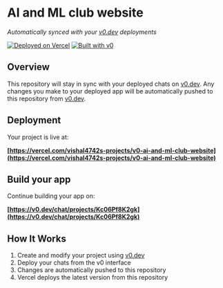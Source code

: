 # AI and ML club website

*Automatically synced with your [v0.dev](https://v0.dev) deployments*

[![Deployed on Vercel](https://img.shields.io/badge/Deployed%20on-Vercel-black?style=for-the-badge&logo=vercel)](https://vercel.com/vishal4742s-projects/v0-ai-and-ml-club-website)
[![Built with v0](https://img.shields.io/badge/Built%20with-v0.dev-black?style=for-the-badge)](https://v0.dev/chat/projects/Kc06Pf8K2gk)

## Overview

This repository will stay in sync with your deployed chats on [v0.dev](https://v0.dev).
Any changes you make to your deployed app will be automatically pushed to this repository from [v0.dev](https://v0.dev).

## Deployment

Your project is live at:

**[https://vercel.com/vishal4742s-projects/v0-ai-and-ml-club-website](https://vercel.com/vishal4742s-projects/v0-ai-and-ml-club-website)**

## Build your app

Continue building your app on:

**[https://v0.dev/chat/projects/Kc06Pf8K2gk](https://v0.dev/chat/projects/Kc06Pf8K2gk)**

## How It Works

1. Create and modify your project using [v0.dev](https://v0.dev)
2. Deploy your chats from the v0 interface
3. Changes are automatically pushed to this repository
4. Vercel deploys the latest version from this repository